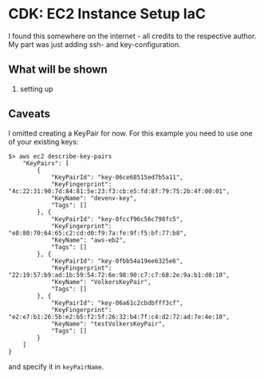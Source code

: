# CDK: EC2 Instance Setup IaC

I found this somewhere on the internet - all credits to the respective author.
My part was just adding ssh- and key-configuration.

## What will be shown
1. setting up 
## Caveats

I omitted creating a KeyPair for now. For this example you need to use one of your existing keys:
```
$> aws ec2 describe-key-pairs
    "KeyPairs": [
        {
            "KeyPairId": "key-06ce68515ed7b5a11",
            "KeyFingerprint": "4c:22:31:90:7d:84:81:5e:23:f3:cb:e5:fd:8f:79:75:2b:4f:00:01",
            "KeyName": "devenv-key",
            "Tags": []
        }, {
            "KeyPairId": "key-0fccf96c56c798fc5",
            "KeyFingerprint": "e8:80:70:64:65:c2:cd:d0:f9:7a:fe:9f:f5:bf:77:b8",
            "KeyName": "aws-eb2",
            "Tags": []
        }, {
            "KeyPairId": "key-0fbb54a19ee6325e6",
            "KeyFingerprint": "22:19:57:b9:ad:1b:59:54:72:6e:98:90:c7:c7:68:2e:9a:b1:d0:10",
            "KeyName": "VolkersKeyPair",
            "Tags": []
        }, {
            "KeyPairId": "key-06a61c2cbdbfff3cf",
            "KeyFingerprint": "e2:e7:b1:26:5b:e2:b5:f2:5f:26:32:b4:7f:c4:d2:72:ad:7e:4e:10",
            "KeyName": "testVolkersKeyPair",
            "Tags": []
        }
    ]
}
```

and specify it in `keyPairName`.
